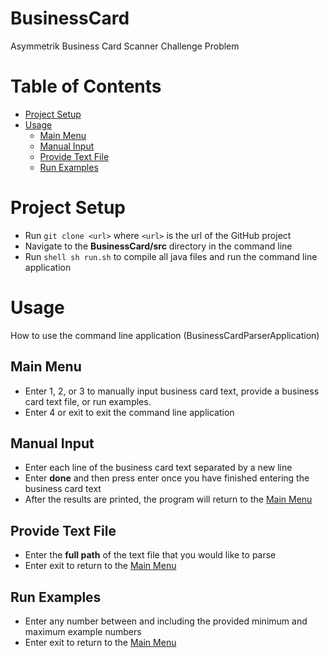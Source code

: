 # BusinessCard
Asymmetrik Business Card Scanner Challenge Problem

# Table of Contents
- [Project Setup](#ProjectSetup)
- [Usage](#Usage)
  - [Main Menu](##MainMenu)
  - [Manual Input](##Manual)
  - [Provide Text File](##TextFile)
  - [Run Examples](##Example)

# Project Setup
- Run `git clone <url>` where `<url>` is the url of the GitHub project
- Navigate to the **BusinessCard/src** directory in the command line
- Run ```shell sh run.sh``` to compile all java files and run the command line application

# Usage
How to use the command line application (BusinessCardParserApplication)
## Main Menu
- Enter 1, 2, or 3 to manually input business card text, provide a business card text file, or run examples.
- Enter 4 or exit to exit the command line application
## Manual Input
- Enter each line of the business card text separated by a new line
- Enter **done** and then press enter once you have finished entering the business card text
- After the results are printed, the program will return to the [Main Menu](##MainMenu)
## Provide Text File
- Enter the **full path** of the text file that you would like to parse
- Enter exit to return to the [Main Menu](##MainMenu)
## Run Examples
- Enter any number between and including the provided minimum and maximum example numbers
- Enter exit to return to the [Main Menu](##MainMenu)

